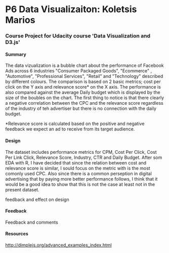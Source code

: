 # P6 Data Visualizaiton: Koletsis Marios 

### Course Project for Udacity course 'Data Visualization and D3.js'

#### Summary

The data vizualization is a bubble chart about the performance of Facebook Ads across 6 industries "Consumer Packaged Goods",  "Ecommerce" , "Automotive",  "Professional Services", "Retail" and "Technology" described by different colours. The comparison is based on 2 basic metrics; cost per click on the Y axis and relevance score* on the X axis. The performance is also compared against the average Daily budget which is displayed by the size of the boubles on the chart. The first thing to notice is that there clearly a negative correlation between the CPC and the relevance score regardless of the industry of teh advertiser but there is no connection with the daily budget. 

*Relevance score is calculated based on the positive and negative feedback we expect an ad to receive from its target audience.

#### Design
The dataset includes performance metrics for CPM, Cost Per Click, Cost Per Link Click, Relevance Score, Industry, CTR and Daily Budget. After som EDA with R, I have decided that since the relation between cost and relevance score is similar, I sould focus on the metric with is the most comonly used CPC. Also since there is a common perseption in digital advertising that by paying more better performance follows, I think that it would be a good idea to show that this is not the case at least not in the  present dataset.

feedback and effect on design

#### Feedback
Feedback and comments

#### Resources
http://dimplejs.org/advanced_examples_index.html
